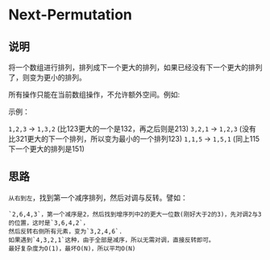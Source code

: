 # Next-Permutation

## 说明

将一个数组进行排列，排列成下一个更大的排列，如果已经没有下一个更大的排列了，则变为更小的排列。

所有操作只能在当前数组操作，不允许额外空间。例如:

示例：

`1,2,3` -> `1,3,2` (比123更大的一个是132，再之后则是213)
`3,2,1` -> `1,2,3` (没有比321更大的下一个排列，所以变为最小的一个排列123)
`1,1,5` -> `1,5,1` (同上115下一个更大的排列是151)

## 思路

`从右到左`，找到第一个减序排列，然后对调与反转。譬如：

	`2,6,4,3`，第一个减序是2，然后找到增序列中2的更大一位数(刚好大于2的3)，先对调2与3的位置，这时是`3,6,4,2`，
	然后反转右侧所有元素，变为`3,2,4,6`.
	如果遇到`4,3,2,1`这种，由于全部是减序，所以无需对调，直接反转即可。
	最好复杂度为O(1)，最坏O(N)，所以平均O(N)
	
